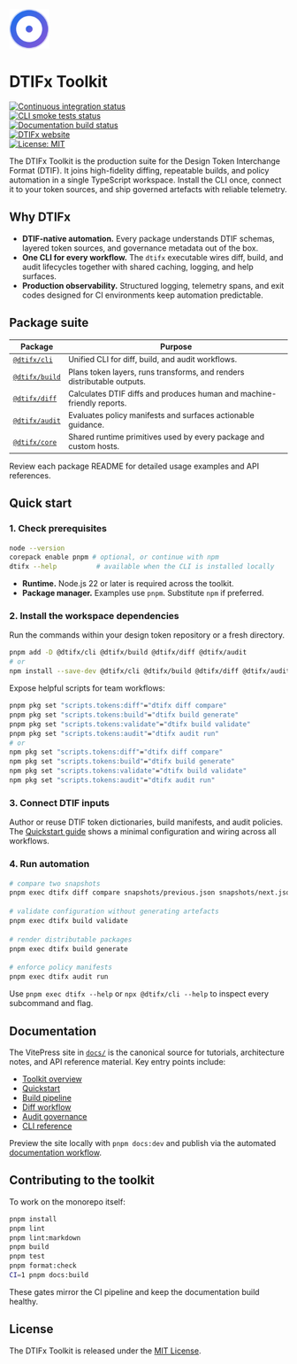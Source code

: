 <!-- markdownlint-disable MD041 -->
<!-- markdownlint-disable MD033 -->
<div align="left">
  <a href="https://dtifx.lapidist.net" target="_blank" rel="noopener">
    <img src="docs/public/logo.svg" alt="DTIFx logomark" width="72" height="72" />
  </a>
</div>
<h1>DTIFx Toolkit</h1>
<!-- markdownlint-enable MD041 -->

[![Continuous integration status][ci-badge]][ci-workflow]\
[![CLI smoke tests status][cli-smoke-badge]][cli-smoke-workflow]\
[![Documentation build status][docs-badge]][docs-workflow]\
[![DTIFx website][site-badge]][site-link]\
[![License: MIT][license-badge]][license-link]

<!-- markdownlint-enable MD033 -->

[ci-badge]: https://github.com/bylapidist/dtifx/actions/workflows/ci.yml/badge.svg?branch=main
[ci-workflow]: https://github.com/bylapidist/dtifx/actions/workflows/ci.yml
[cli-smoke-badge]:
  https://github.com/bylapidist/dtifx/actions/workflows/cli-smoke.yml/badge.svg?branch=main
[cli-smoke-workflow]: https://github.com/bylapidist/dtifx/actions/workflows/cli-smoke.yml
[docs-badge]: https://github.com/bylapidist/dtifx/actions/workflows/docs.yml/badge.svg?branch=main
[docs-workflow]: https://github.com/bylapidist/dtifx/actions/workflows/docs.yml
[site-badge]:
  https://img.shields.io/badge/website-dtifx.lapidist.net-1d4ed8?logo=vercel&logoColor=white
[site-link]: https://dtifx.lapidist.net
[license-badge]: https://img.shields.io/github/license/bylapidist/dtifx
[license-link]: LICENSE

The DTIFx Toolkit is the production suite for the Design Token Interchange Format (DTIF). It joins
high-fidelity diffing, repeatable builds, and policy automation in a single TypeScript workspace.
Install the CLI once, connect it to your token sources, and ship governed artefacts with reliable
telemetry.

## Why DTIFx

- **DTIF-native automation.** Every package understands DTIF schemas, layered token sources, and
  governance metadata out of the box.
- **One CLI for every workflow.** The `dtifx` executable wires diff, build, and audit lifecycles
  together with shared caching, logging, and help surfaces.
- **Production observability.** Structured logging, telemetry spans, and exit codes designed for CI
  environments keep automation predictable.

## Package suite

| Package                          | Purpose                                                                 |
| -------------------------------- | ----------------------------------------------------------------------- |
| [`@dtifx/cli`](packages/cli)     | Unified CLI for diff, build, and audit workflows.                       |
| [`@dtifx/build`](packages/build) | Plans token layers, runs transforms, and renders distributable outputs. |
| [`@dtifx/diff`](packages/diff)   | Calculates DTIF diffs and produces human and machine-friendly reports.  |
| [`@dtifx/audit`](packages/audit) | Evaluates policy manifests and surfaces actionable guidance.            |
| [`@dtifx/core`](packages/core)   | Shared runtime primitives used by every package and custom hosts.       |

Review each package README for detailed usage examples and API references.

## Quick start

### 1. Check prerequisites

```bash
node --version
corepack enable pnpm # optional, or continue with npm
dtifx --help          # available when the CLI is installed locally
```

- **Runtime.** Node.js 22 or later is required across the toolkit.
- **Package manager.** Examples use `pnpm`. Substitute `npm` if preferred.

### 2. Install the workspace dependencies

Run the commands within your design token repository or a fresh directory.

```bash
pnpm add -D @dtifx/cli @dtifx/build @dtifx/diff @dtifx/audit
# or
npm install --save-dev @dtifx/cli @dtifx/build @dtifx/diff @dtifx/audit
```

Expose helpful scripts for team workflows:

```bash
pnpm pkg set "scripts.tokens:diff"="dtifx diff compare"
pnpm pkg set "scripts.tokens:build"="dtifx build generate"
pnpm pkg set "scripts.tokens:validate"="dtifx build validate"
pnpm pkg set "scripts.tokens:audit"="dtifx audit run"
# or
npm pkg set "scripts.tokens:diff"="dtifx diff compare"
npm pkg set "scripts.tokens:build"="dtifx build generate"
npm pkg set "scripts.tokens:validate"="dtifx build validate"
npm pkg set "scripts.tokens:audit"="dtifx audit run"
```

### 3. Connect DTIF inputs

Author or reuse DTIF token dictionaries, build manifests, and audit policies. The
[Quickstart guide](docs/guides/getting-started.md) shows a minimal configuration and wiring across
all workflows.

### 4. Run automation

```bash
# compare two snapshots
pnpm exec dtifx diff compare snapshots/previous.json snapshots/next.json

# validate configuration without generating artefacts
pnpm exec dtifx build validate

# render distributable packages
pnpm exec dtifx build generate

# enforce policy manifests
pnpm exec dtifx audit run
```

Use `pnpm exec dtifx --help` or `npx @dtifx/cli --help` to inspect every subcommand and flag.

## Documentation

The VitePress site in [`docs/`](docs) is the canonical source for tutorials, architecture notes, and
API reference material. Key entry points include:

- [Toolkit overview](docs/overview/index.md)
- [Quickstart](docs/guides/getting-started.md)
- [Build pipeline](docs/guides/build-pipeline.md)
- [Diff workflow](docs/guides/diff-workflow.md)
- [Audit governance](docs/guides/audit-governance.md)
- [CLI reference](docs/reference/cli.md)

Preview the site locally with `pnpm docs:dev` and publish via the automated
[documentation workflow](https://github.com/bylapidist/dtifx/actions/workflows/docs.yml).

## Contributing to the toolkit

To work on the monorepo itself:

```bash
pnpm install
pnpm lint
pnpm lint:markdown
pnpm build
pnpm test
pnpm format:check
CI=1 pnpm docs:build
```

These gates mirror the CI pipeline and keep the documentation build healthy.

## License

The DTIFx Toolkit is released under the [MIT License](LICENSE).

